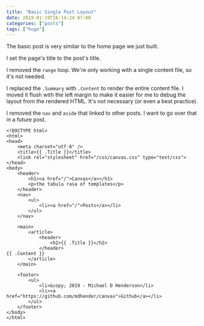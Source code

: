 ```yaml
---
title: "Basic Single Post Layout"
date: 2019-01-19T16:14:24-07:00
categories: ["posts"]
tags: ["hugo"]
---
```


The basic post is very similar to the home page we just built.
<!-- more -->

I set the page's title to the post's title.

I removed the `range` loop.
We're only working with a single content file, so it's not needed.

I replaced the `.Summary` with `.Content` to render the entire content file.
I moved it flush with the left margin to make it easier for me to debug the layout from the rendered HTML.
It's not necessary (or even a best practice).

I removed the `nav` and `aside` that linked to other posts.
I want to go over that in a future post.

```
<!DOCTYPE html>
<html>
<head>
	<meta charset="utf-8" />
	<title>{{ .Title }}</title>
	<link rel="stylesheet" href="/css/canvas.css" type="text/css">
</head>
<body>
    <header>
        <h1><a href="/">Canvas</a></h1>
        <p>the tabula rasa of templates</p>
    </header>
    <nav>
        <ul>
            <li><a href="/">Posts</a></li>
        </ul>
    </nav>

    <main>
        <article>
            <header>
                <h2>{{ .Title }}</h2>
            </header>
{{ .Content }}
        </article>
    </main>

    <footer>
        <ul>
            <li>&copy; 2019 - Michael D Henderson</li>
            <li><a href="https://github.com/mdhender/canvas">Github</a></li>
        </ul>
    </footer>
</body>
</html>
```